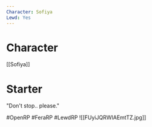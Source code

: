 ```yaml
---
Character: Sofiya
Lewd: Yes
---
```

# Character
[[Sofiya]]

# Starter
"Don't stop.. please."

#OpenRP #FeraRP #LewdRP 
![[FUyiJQRWIAEmtTZ.jpg]]